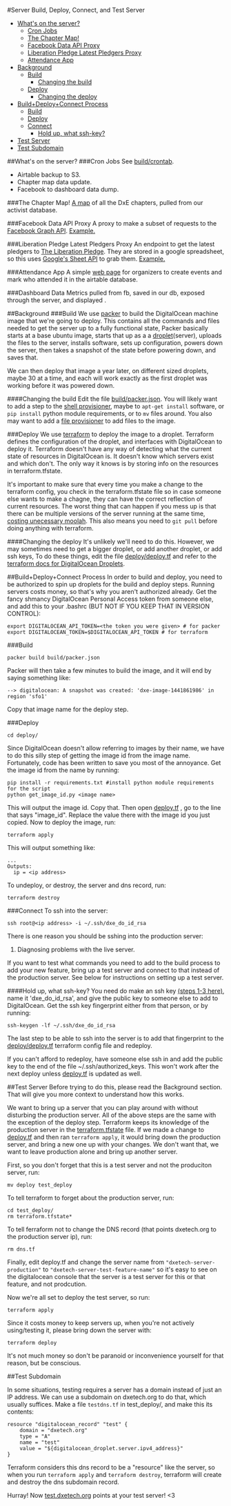 #Server Build, Deploy, Connect, and Test Server

<!-- START doctoc generated TOC please keep comment here to allow auto update -->
<!-- DON'T EDIT THIS SECTION, INSTEAD RE-RUN doctoc TO UPDATE -->

- [What's on the server?](#whats-on-the-server)
  - [Cron Jobs](#cron-jobs)
  - [The Chapter Map!](#the-chapter-map)
  - [Facebook Data API Proxy](#facebook-data-api-proxy)
  - [Liberation Pledge Latest Pledgers Proxy](#liberation-pledge-latest-pledgers-proxy)
  - [Attendance App](#attendance-app)
- [Background](#background)
  - [Build](#build)
    - [Changing the build](#changing-the-build)
  - [Deploy](#deploy)
    - [Changing the deploy](#changing-the-deploy)
- [Build+Deploy+Connect Process](#builddeployconnect-process)
  - [Build](#build-1)
  - [Deploy](#deploy-1)
  - [Connect](#connect)
    - [Hold up, what ssh-key?](#hold-up-what-ssh-key)
- [Test Server](#test-server)
- [Test Subdomain](#test-subdomain)

<!-- END doctoc generated TOC please keep comment here to allow auto update -->


##What's on the server?
###Cron Jobs
See [build/crontab](build/crontab).

* Airtable backup to S3.
* Chapter map data update.
* Facebook to dashboard data dump.

###The Chapter Map!
[A map](http://dxetech.org/maps/chapter_map.html) of all the DxE chapters, pulled
from our activist database.

###Facebook Data API Proxy
A proxy to make a subset of requests to the [Facebook Graph
API](https://developers.facebook.com/docs/graph-api).
[Example.](http://dxetech.org/facebook/attending_event?event_id=122831071398421)

###Liberation Pledge Latest Pledgers Proxy
An endpoint to get the latest pledgers to [The Liberation
Pledge](http://www.liberationpledge.com/). They are stored in a google
spreadsheet, so this uses [Google's Sheet
API](https://developers.google.com/google-apps/spreadsheets/?hl=en) to grab them.
[Example.](http://dxetech.org/pledge/latest_pledgers/2)

###Attendance App
A simple [web page](http://dxetech.org/attend) for organizers to create events and mark who attended it in the airtable database.

###Dashboard Data
Metrics pulled from fb, saved in our db, exposed through the server, and displayed <somewhere>.


##Background
###Build
We use [packer](https://www.packer.io/intro) to build the DigitalOcean
machine image that we're going to deploy. This contains all the commands and
files needed to get the server up to a fully functional state, Packer basically
starts at a base ubuntu image, starts that up as a
a [droplet](https://www.digitalocean.com/community/tutorials/how-to-create-your-first-digitalocean-droplet-virtual-server)(server),
uploads the files to the server, installs software, sets up configuration,
powers down the server, then takes a snapshot of the state before powering down,
and saves that.

We can then deploy that image a year later, on different sized droplets, maybe
30 at a time, and each will work exactly as the first droplet was working before
it was powered down.

####Changing the build
Edit the file [build/packer.json](build/packer.json). You will likely want to add a step to the
[shell provisioner](https://www.packer.io/docs/provisioners/shell.html), maybe
to `apt-get install` software, or `pip install` python module requirements, or
to `mv` files around. You also may want to add a [file
provisioner](https://www.packer.io/docs/provisioners/file.html) to add files
to the image.


###Deploy
We use [terraform](https://terraform.io/) to deploy the image to a droplet.
Terraform defines the configuration of the droplet, and interfaces with
DigitalOcean to deploy it.  Terraform doesn't have any way of detecting
what the current state of resources in DigitalOcean is. It doesn't know
which servers exist and which don't. The only way it knows is by storing
info on the resources in terraform.tfstate.

It's important to make sure that every time you make a change to the terraform
config, you check in the terraform.tfstate file so in case someone else wants to
make a chagne, they can have the correct reflection of current resources. The
worst thing that can happen if you mess up is that there can be multiple
versions of the server running at the same time, [costing unecessary
moolah](https://media.giphy.com/media/qbMEvt2tl5flC/giphy.gif). This also means
you need to `git pull` before doing anything with terraform.

####Changing the deploy
It's unlikely we'll need to do this. However, we may sometimes need to get a bigger
droplet, or add another droplet, or add ssh keys, To do these things, edit the
file [deploy/deploy.tf](deploy/deploy.tf) and refer to the [terraform docs for
DigitalOcean
Droplets](https://www.terraform.io/docs/providers/do/r/droplet.html).


##Build+Deploy+Connect Process
In order to build and deploy, you need to be authorized to spin up droplets for
the build and deploy steps. Running servers costs money, so that's why you aren't
authorized already. Get the fancy shmancy DigitalOcean Personal Access
token from someone else, and add this to your .bashrc (BUT NOT IF YOU KEEP THAT
IN VERSION CONTROL):
```
export DIGITALOCEAN_API_TOKEN=<the token you were given> # for packer
export DIGITALOCEAN_TOKEN=$DIGITALOCEAN_API_TOKEN # for terraform
```

###Build
```
packer build build/packer.json
```
Packer will then take a few minutes to build the image, and it will end by
saying something like:
```
--> digitalocean: A snapshot was created: 'dxe-image-1441861986' in region 'sfo1'
```
Copy that image name for the deploy step.

###Deploy
```
cd deploy/
```

Since DigitalOcean doesn't allow referring to images by their name,
we have to do this silly step of getting the image id from the image name.
Fortunately, code has been written to save you most of the annoyance. Get the
image id from the name by running:

```
pip install -r requirements.txt #install python module requirements for the script
python get_image_id.py <image name>
```

This will output the image id. Copy that. Then open [deploy.tf](deploy/deploy.tf)
, go to the line that says "image_id". Replace the value there with the image id
you just copied. Now to deploy the image, run:

```
terraform apply
```

This will output something like:
```
...
Outputs:
  ip = <ip address>
```

To undeploy, or destroy, the server and dns record, run:

```
terraform destroy
```

###Connect
To ssh into the server:
```
ssh root@<ip address> -i ~/.ssh/dxe_do_id_rsa
```

There is one reason you should be sshing into the production server:

1. Diagnosing problems with the live server.

If you want to test what commands you need to add to the build process to
add your new feature, bring up a test server and connect to that instead of the
production server. See below for instructions on setting up a test server.

####Hold up, what ssh-key?
You need do make an ssh
key [(steps 1-3 here)](https://www.digitalocean.com/community/tutorials/how-to-set-up-ssh-keys--2),
name it 'dxe_do_id_rsa', and give the public key to someone else to add to
DigitalOcean. Get the ssh key fingerprint either from that person, or by
running:
```
ssh-keygen -lf ~/.ssh/dxe_do_id_rsa
```

The last step to be able to ssh into the server is to add that fingerprint to
the [deploy/deploy.tf](deploy/deploy.tf) terraform config file and redeploy.

If you can't afford to redeploy, have someone else ssh in and add the public key
to the end of the file ~/.ssh/authorized_keys. This won't work after the next
deploy unless [deploy.tf](deploy/deploy.tf) is updated as well.


##Test Server
Before trying to do this, please read the Background section. That will give you
more context to understand how this works.

We want to bring up a server that you can play around with without disturbing
the production server. All of the above steps are the same with the exception of
the deploy step. Terraform keeps its knowledge of the production server in the
[terraform.tfstate](deploy/terraform.tfstate) file. If we made a change to
[deploy.tf](deploy/deploy.tf) and then ran `terraform apply`, it would bring
down the production server, and bring a new one up with your changes. We
don't want that, we want to leave production alone and bring up another server.

First, so you don't forget that this is a test server and not the produciton
server, run:

```
mv deploy test_deploy
```

To tell terraform to forget about the production server, run:

```
cd test_deploy/
rm terraform.tfstate*
```

To tell ferraform not to change the DNS record (that points dxetech.org to the
production server ip), run:

```
rm dns.tf
```

Finally, edit deploy.tf and change the server name from `"dxetech-server-production"`
to `"dxetech-server-test-feature-name"` so it's easy to see on the digitalocean console that
the server is a test server for this or that feature, and not prodcution.

Now we're all set to deploy the test server, so run:

```
terraform apply
```

Since it costs money to keep servers up, when you're not actively using/testing it,
please bring down the server with:

```
terraform deploy
```

It's not much money so don't be paranoid or inconvenience yourself for that
reason, but be conscious.

##Test Subdomain

In some situations, testing requires a server has a domain instead of just an IP
address. We can use a subdomain on dxetech.org to do that, which usually
suffices. Make a file `testdns.tf` in test_deploy/, and make this its contents:

```
resource "digitalocean_record" "test" {
    domain = "dxetech.org"
    type = "A"
    name = "test"
    value = "${digitalocean_droplet.server.ipv4_address}"
}
```

Terraform considers this dns record to be a "resource" like the server, so when
you run `terraform apply` and `terraform destroy`, terraform will create and
destroy the dns subdomain record.

Hurray! Now [test.dxetech.org](test.dxetech.org) points at your test server! <3
